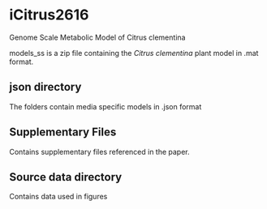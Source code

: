 # iCitrus2616
Genome Scale Metabolic Model of Citrus clementina

models_ss is a zip file containing the <i>Citrus clementina</i> plant model in .mat format.

<h2>json directory</h2>
The folders contain media specific models in .json format

<h2>Supplementary Files</h2>
Contains supplementary files referenced in the paper.

<h2>Source data directory</h2>
Contains data used in figures
